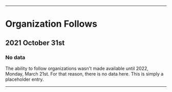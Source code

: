 
***

# Organization Follows

## 2021 October 31st

### No data

The ability to follow organizations wasn't made available until 2022, Monday, March 21st. For that reason, there is no data here. This is simply a placeholder entry.

***
